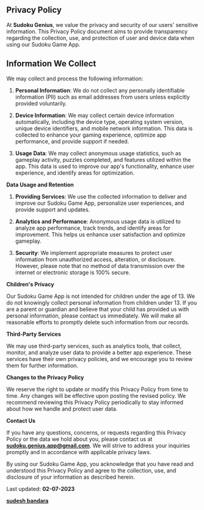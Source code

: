 ## **Privacy Policy**

At **Sudoku Genius**, we value the privacy and security of our users' sensitive information. This Privacy Policy document aims to provide transparency regarding the collection, use, and protection of user and device data when using our Sudoku Game App.

## **Information We Collect**

We may collect and process the following information:

1. **Personal Information**: We do not collect any personally identifiable information (PII) such as email addresses from users unless explicitly provided voluntarily.

2. **Device Information**: We may collect certain device information automatically, including the device type, operating system version, unique device identifiers, and mobile network information. This data is collected to enhance your gaming experience, optimize app performance, and provide support if needed.

3. **Usage Data**: We may collect anonymous usage statistics, such as gameplay activity, puzzles completed, and features utilized within the app. This data is used to improve our app's functionality, enhance user experience, and identify areas for optimization.

**Data Usage and Retention**

1. **Providing Services**: We use the collected information to deliver and improve our Sudoku Game App, personalize user experiences, and provide support and updates.

2. **Analytics and Performance**: Anonymous usage data is utilized to analyze app performance, track trends, and identify areas for improvement. This helps us enhance user satisfaction and optimize gameplay.

3. **Security**: We implement appropriate measures to protect user information from unauthorized access, alteration, or disclosure. However, please note that no method of data transmission over the internet or electronic storage is 100% secure.

**Children's Privacy**

Our Sudoku Game App is not intended for children under the age of 13. We do not knowingly collect personal information from children under 13. If you are a parent or guardian and believe that your child has provided us with personal information, please contact us immediately. We will make all reasonable efforts to promptly delete such information from our records.

**Third-Party Services**

We may use third-party services, such as analytics tools, that collect, monitor, and analyze user data to provide a better app experience. These services have their own privacy policies, and we encourage you to review them for further information.

**Changes to the Privacy Policy**

We reserve the right to update or modify this Privacy Policy from time to time. Any changes will be effective upon posting the revised policy. We recommend reviewing this Privacy Policy periodically to stay informed about how we handle and protect user data.

**Contact Us**

If you have any questions, concerns, or requests regarding this Privacy Policy or the data we hold about you, please contact us at **sudoku.genius.app@gmail.com**. We will strive to address your inquiries promptly and in accordance with applicable privacy laws.

By using our Sudoku Game App, you acknowledge that you have read and understood this Privacy Policy and agree to the collection, use, and disclosure of your information as described herein.

Last updated: **02-07-2023**

**[sudesh bandara](https://sudeshnb.xyz)**
